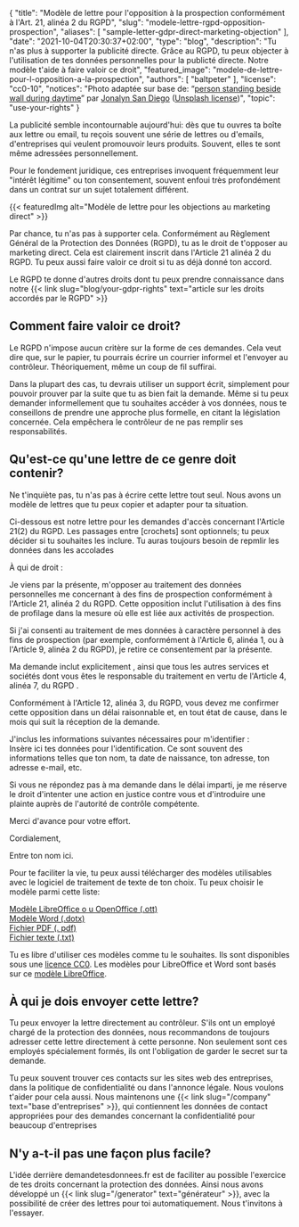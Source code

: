 {
    "title": "Modèle de lettre pour l'opposition à la prospection conformément à l'Art. 21, alinéa 2 du RGPD",
    "slug": "modele-lettre-rgpd-opposition-prospection",
    "aliases": [ "sample-letter-gdpr-direct-marketing-objection" ],
    "date": "2021-10-04T20:30:37+02:00",
    "type": "blog",
    "description": "Tu n'as plus à supporter la publicité directe. Grâce au RGPD, tu peux objecter à l'utilisation de tes données personnelles pour la publicté directe. Notre modèle t'aide à faire valoir ce droit",
    "featured_image": "modele-de-lettre-pour-l-opposition-a-la-prospection",
    "authors": [ "baltpeter" ],
    "license": "cc0-10",
    "notices": "Photo adaptée sur base de: “[person standing beside wall during daytime](https://unsplash.com/photos/ZO_tXe8Tinw)” par [Jonalyn San Diego](https://unsplash.com/@sandiejo) ([Unsplash license](https://unsplash.com/license))",
    "topic": "use-your-rights"
}

La publicité semble incontournable aujourd'hui: dès que tu ouvres ta boîte aux lettre ou email, tu reçois souvent une série de lettres ou d'emails, d'entreprises qui veulent promouvoir leurs produits. Souvent, elles te sont même adressées personnellement.

Pour le fondement juridique, ces entreprises invoquent fréquemment leur "intérêt légitime" ou ton consentement, souvent enfoui très profondément dans un contrat sur un sujet totalement différent.

{{< featuredImg alt="Modèle de lettre pour les objections au marketing direct" >}}

Par chance, tu n'as pas à supporter cela. Conformément au Règlement Général de la Protection des Données (RGPD), tu as le droit de t'opposer au marketing direct. Cela est clairement inscrit dans l'Article 21 alinéa 2 du RGPD. Tu peux aussi faire valoir ce droit si tu as déjà donné ton accord.

Le RGPD te donne d'autres droits dont tu peux prendre connaissance dans notre {{< link slug="blog/your-gdpr-rights" text="article sur les droits accordés par le RGPD" >}}

## Comment faire valoir ce droit?

Le RGPD n'impose aucun critère sur la forme de ces demandes. Cela veut dire que, sur le papier, tu pourrais écrire un courrier informel et l'envoyer au contrôleur. Théoriquement, même un coup de fil suffirai.

Dans la plupart des cas, tu devrais utiliser un support écrit, simplement pour pouvoir prouver par la suite que tu as bien fait la demande. Même si tu peux demander informellement que tu souhaites accéder à vos données, nous te conseillons de prendre une approche plus formelle, en citant la législation concernée. Cela empêchera le contrôleur de ne pas remplir ses responsabilités.

## Qu'est-ce qu'une lettre de ce genre doit contenir?

Ne t'inquiète pas, tu n'as pas à écrire cette lettre tout seul. Nous avons un modèle de lettres que tu peux copier et adapter pour ta situation.

Ci-dessous est notre lettre pour les demandes d'accès concernant l'Article 21(2) du RGPD. Les passages entre [crochets] sont optionnels; tu peux décider si tu souhaites les inclure. Tu auras toujours besoin de repmlir les données dans les <span class="blog-letter-fill-in">accolades</span>

<div class="blog-letter">
<p>À qui de droit :</p>

<p>Je viens par la présente, m'opposer au traitement des données personnelles me concernant à des fins de prospection conformément à l'Article 21, alinéa 2 du RGPD. Cette opposition inclut l'utilisation à des fins de profilage dans la mesure où elle est liée aux activités de prospection.</p>

<p>Si j'ai consenti au traitement de mes données à caractère personnel à des fins de prospection (par exemple, conformément à l'Article 6, alinéa 1, ou à l'Article 9, alinéa 2 du RGPD), je retire ce consentement par la présente.</p>

<p>Ma demande inclut explicitement , ainsi que tous les autres services et sociétés dont vous êtes le responsable du traitement en vertu de l'Article 4, alinéa 7, du RGPD .</p>

<p>Conformément à l'Article 12, alinéa 3, du RGPD, vous devez me confirmer cette opposition dans un délai raisonnable et, en tout état de cause, dans le mois qui suit la réception de la demande.</p>

<p>J'inclus les informations suivantes nécessaires pour m'identifier :<br>
<span class="blog-letter-fill-in">Insère ici tes données pour l'identification. Ce sont souvent des informations telles que ton nom, ta date de naissance, ton adresse, ton adresse e-mail, etc.</span></p>

<p>Si vous ne répondez pas à ma demande dans le délai imparti, je me réserve le droit d'intenter une action en justice contre vous et d'introduire une plainte auprès de l'autorité de contrôle compétente.</p>

<p>Merci d'avance pour votre effort.</p>

<p>Cordialement,</p>

<p><span class="blog-letter-fill-in">Entre ton nom ici.</span></p>
</div>

Pour te faciliter la vie, tu peux aussi télécharger des modèles utilisables avec le logiciel de traitement de texte de ton choix.
Tu peux choisir le modèle parmi cette liste:

<a href="/downloads/modele-lettre-rdpd-opposition-demandetesdonnees.fr.ott" class="button button-primary" style="margin-bottom: 10px;">Modèle LibreOffice o
u OpenOffice (.ott)</a><br>
<a href="/downloads/modele-lettre-rdpd-opposition-demandetesdonnees.fr.dotx" class="button button-secondary" style="margin-bottom: 10px;">Modèle Word (.dotx)</a><br>
<a href="/downloads/modele-lettre-rdpd-opposition-demandetesdonnees.fr.pdf" class="button button-secondary" style="margin-bottom: 10px;">Fichier PDF (.
pdf)</a><br>
<a href="/downloads/modele-lettre-rdpd-opposition-demandetesdonnees.fr.txt" class="button button-secondary">Fichier texte (.txt)</a>

Tu es libre d'utiliser ces modèles comme tu le souhaites. Ils sont disponibles sous une [licence CC0](https://creativecommons.org/publicdomain/zero/1.0/deed.fr/). Les modèles pour LibreOffice et Word sont basés sur ce [modèle LibreOffice](https://extensions.libreoffice.org/templates/geschaeftsbrief-din-5008-2011-b-a4-ib).

## À qui je dois envoyer cette lettre?

Tu peux envoyer la lettre directement au contrôleur. S'ils ont un employé chargé de la protection des données, nous recommandons de toujours adresser cette lettre directement à cette personne. Non seulement sont ces employés spécialement formés, ils ont l'obligation de garder le secret sur ta demande.

Tu peux souvent trouver ces contacts sur les sites web des entreprises, dans la politique de confidentialité ou dans l'annonce légale. Nous voulons t'aider pour cela aussi. Nous maintenons une {{< link slug="/company" text="base d'entreprises" >}}, qui contiennent les données de contact appropriées pour des demandes concernant la confidentialité pour beaucoup d'entreprises

## N'y a-t-il pas une façon plus facile?

L'idée derrière demandetesdonnees.fr est de faciliter au possible l'exercice de tes droits concernant la protection des données. Ainsi nous avons développé un {{< link slug="/generator" text="générateur" >}}, avec la possibilité de créer des lettres pour toi automatiquement. Nous t'invitons à l'essayer.
